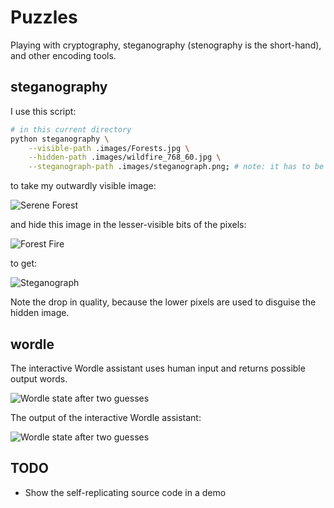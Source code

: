 # Puzzles
Playing with cryptography, steganography (stenography is the short-hand), and other encoding tools.

## steganography

I use this script:

```bash
# in this current directory
python steganography \
    --visible-path .images/Forests.jpg \
    --hidden-path .images/wildfire_768_60.jpg \
    --steganograph-path .images/steganograph.png; # note: it has to be a png so the lesser-significant pixels do not get messed up.
```

to take my outwardly visible image:

![Serene Forest](https://github.com/thedavidchu/puzzles/blob/main/.images/Forests.jpg?raw=true)

and hide this image in the lesser-visible bits of the pixels:

![Forest Fire](https://github.com/thedavidchu/puzzles/blob/main/.images/wildfire_768_60.jpg?raw=true)

to get:

![Steganograph](https://github.com/thedavidchu/puzzles/blob/main/.images/steganograph.png?raw=true)

Note the drop in quality, because the lower pixels are used to disguise the hidden image.

## wordle

The interactive Wordle assistant uses human input and returns possible output words.

![Wordle state after two guesses](https://github.com/thedavidchu/puzzles/blob/main/.images/wordleguess2-2022-06-23.png?raw=true)

The output of the interactive Wordle assistant:

![Wordle state after two guesses](https://github.com/thedavidchu/puzzles/blob/main/.images/wordlesolver-guess2-2022-06-23.png?raw=true)


## TODO
- Show the self-replicating source code in a demo

